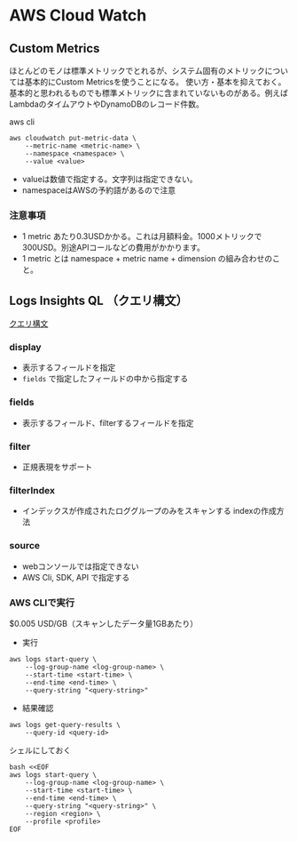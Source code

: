 # AWS Cloud Watch

## Custom Metrics

ほとんどのモノは標準メトリックでとれるが、システム固有のメトリックについては基本的にCustom Metricsを使うことになる。
使い方・基本を抑えておく。
基本的と思われるものでも標準メトリックに含まれていないものがある。例えばLambdaのタイムアウトやDynamoDBのレコード件数。

aws cli
```
aws cloudwatch put-metric-data \
    --metric-name <metric-name> \
    --namespace <namespace> \
    --value <value>
```

* valueは数値で指定する。文字列は指定できない。
* namespaceはAWSの予約語があるので注意
### 注意事項

* 1 metric あたり0.3USDかかる。これは月額料金。1000メトリックで300USD。別途APIコールなどの費用がかかります。
* 1 metric とは namespace + metric name + dimension の組み合わせのこと。

## Logs Insights QL （クエリ構文）

[クエリ構文](https://docs.aws.amazon.com/ja_jp/AmazonCloudWatch/latest/logs/CWL_QuerySyntax.html)

### display 

* 表示するフィールドを指定
* `fields` で指定したフィールドの中から指定する

### fields

* 表示するフィールド、filterするフィールドを指定

### filter

* 正規表現をサポート

### filterIndex

* インデックスが作成されたロググループのみをスキャンする
 indexの作成方法

### source

* webコンソールでは指定できない
* AWS Cli, SDK, API で指定する


### AWS CLIで実行

$0.005 USD/GB（スキャンしたデータ量1GBあたり）

* 実行
```
aws logs start-query \
    --log-group-name <log-group-name> \
    --start-time <start-time> \
    --end-time <end-time> \
    --query-string "<query-string>"
```

* 結果確認
```
aws logs get-query-results \
    --query-id <query-id>
```

シェルにしておく
```
bash <<EOF
aws logs start-query \
    --log-group-name <log-group-name> \
    --start-time <start-time> \
    --end-time <end-time> \
    --query-string "<query-string>" \
    --region <region> \
    --profile <profile>
EOF
